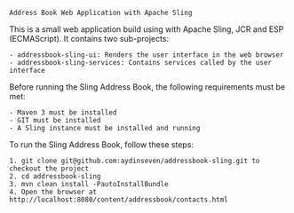     Address Book Web Application with Apache Sling

This is a small web application build using with Apache Sling, JCR and ESP (ECMAScript). It contains two sub-projects:

    - addressbook-sling-ui: Renders the user interface in the web browser
    - addressbook-sling-services: Contains services called by the user interface

Before running the Sling Address Book, the following requirements must be met:

    - Maven 3 must be installed
    - GIT must be installed
    - A Sling instance must be installed and running
    

To run the Sling Address Book, follow these steps:

    1. git clone git@github.com:aydinseven/addressbook-sling.git to checkout the project
    2. cd addressbook-sling
    3. mvn clean install -PautoInstallBundle
    4. Open the browser at http://localhost:8080/content/addressbook/contacts.html
